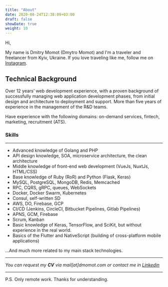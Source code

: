 ```yaml
---
title: "About"
date: 2020-08-24T12:38:09+03:00
draft: false
showDate: true
weight: 10
---
```


Hi,

My name is Dmitry Momot (Dmytro Momot) and I'm a traveler and freelancer from Kyiv, Ukraine. If you love traveling like me, follow me on [Instagram](https://instagram.com/dmitrymomot).


## Technical Background

Over 12 years’ web development experience, with a proven background of successfully managing web application development phases, from initial design and architecture to deployment and support. More than five years of experience in the management of the R&D teams.

Have experience with the following domains: on-demand services, fintech, marketing, recruitment (ATS).

### Skills
---
- Advanced knowledge of Golang and PHP
- API design knowledge, SOA, microservice architecture, the clean architecture
- Middle knowledge of front-end web development (VueJs, NuxtJs, HTML/CSS)
- Base knowledge of Ruby (RoR) and Python (Flask, Keras)
- MySQL, PostgreSQL, MongoDB, Redis, Memcached
- RPC, CQRS, gRPC, queues, WebSockets
- Docker, Docker Swarm, Kubernetes
- Consul, self-written SD
- AWS, DO, Firebase, GCP
- CI/CD (Jenkins, CircleCI, Bitbucket Pipelines, Gitlab Pipelines)
- APNS, GCM, Firebase
- Scrum, Kanban
- Basic knowledge of Keras, TensorFlow, and SciKit, but without experience in the real world.
- Basics of the Flutter and NativeScript (building of cross-platform mobile applications)

...And much more related to my main stack technologies.

---

*You can request my **CV** via mail[at]dmomot.com or contact me in [Linkedin](https://www.linkedin.com/in/dmitrymomot/)*

---
P.S. Only remote work. Thanks for understanding.